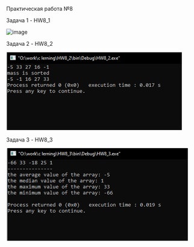 Практическая работа №8

Задача 1 - HW8_1

![image](https://github.com/user-attachments/assets/a83553ba-a61c-464a-a327-0e240f52a3f8)

Задача 2 - HW8_2

![image](https://github.com/SaintNikon/C-lerning/blob/main/HW8/HW8_2.png)

Задача 3 - HW8_3

![image](https://github.com/SaintNikon/C-lerning/blob/main/HW8/HW8_3.png)
